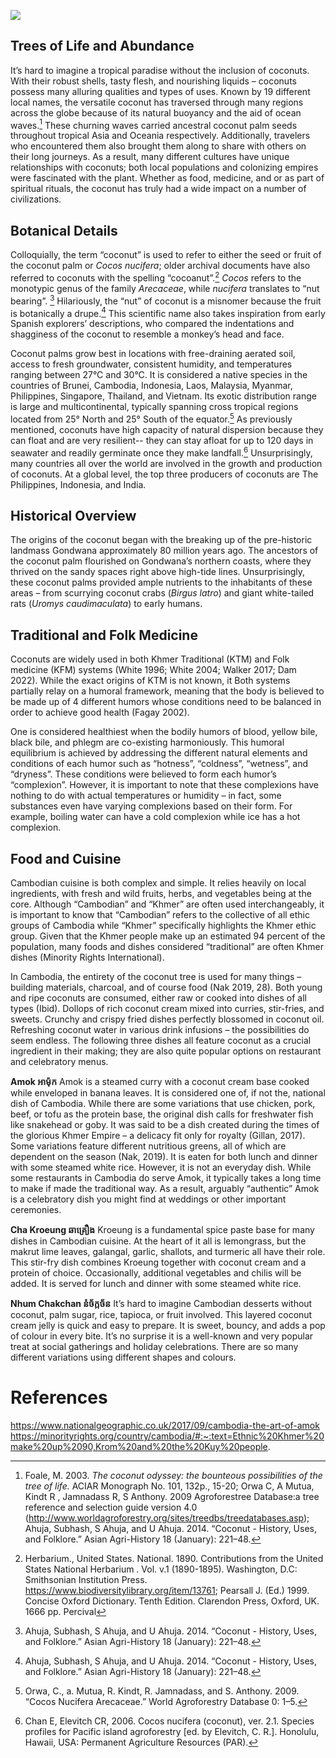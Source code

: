 

<a href="https://juncture-digital.org/athaodam/plant-planet-plate"><img src="https://juncture-digital.org/images/ve-button.png"></a>

<param ve-config 
       title="Coconut ដូង (Cocos nucifera)"
       author="Ashley Thuthao Keng Dam, Ph.D."
       banner="https://iiif.juncture-digital.org/banner/?url=https://upload.wikimedia.org/wikipedia/commons/0/0d/Sihanoukville_Province_-_coconut_palms.jpg" 
       layout="vertical">




## Trees of Life and Abundance 


It’s hard to imagine a tropical paradise without the inclusion of coconuts. With their robust shells, tasty flesh, and nourishing liquids – coconuts possess many alluring qualities and types of uses.  Known by 19 different local names, the versatile coconut has traversed through many regions across the globe because of its natural buoyancy and the aid of ocean waves.[^ref1]  These churning waves carried ancestral coconut palm seeds throughout tropical Asia and Oceania respectively.  Additionally, travelers who encountered them also brought them along to share with others on their long journeys. As a result, many different cultures have unique relationships with coconuts; both local populations and colonizing empires were fascinated with the plant. Whether as food, medicine, and or as part of spiritual rituals, the coconut has truly had a wide impact on a number of civilizations.



<param ve-image
       url="https://upload.wikimedia.org/wikipedia/commons/8/8b/%28Cocos_nucifera%2C_Linn.%29.%2C_da_Cole%C3%A7%C3%A3o_Brasiliana_Iconogr%C3%A1fica.jpg"
       label="'Cocos nucifera Linn.' by José Joaquim Freire (1760-1847)"
       attribution="Wiki Commons"
       license="CC BY 2.0">

<param ve-entity eid="Q7845753"> <!--tropical Asia-->
<param ve-entity eid="Q55643"> <!--Oceania--> 
<param ve-entity eid="Q53500837"> <!-- José Joaquim Freire -->

## Botanical Details


<param ve-plant-specimen eid="Q13187" max="1"> <!--Cocos nucifera-->

Colloquially, the term “coconut” is used to refer to either the seed or fruit of the coconut palm or _Cocos nucifera_;   older archival documents have also referred to coconuts with the spelling “cocoanut”.[^ref2]  _Cocos_ refers to the monotypic genus of the family _Arecaceae_, while _nucifera_ translates to “nut bearing”. [^ref3] Hilariously, the “nut” of coconut is a misnomer because the  fruit is botanically a drupe.[^ref3]  This scientific name also takes inspiration from early Spanish explorers’ descriptions, who compared the indentations and shagginess of the coconut to resemble a monkey’s head and face.  


<param ve-entity eid="Q14712"> <!--drupe-->
<param ve-entity eid="Q14080"> <!--Arecaceae-->


Coconut palms grow best in locations with free-draining aerated soil, access to fresh groundwater, consistent humidity, and temperatures ranging between 27°C and 30°C.  It is considered a native species in the countries of Brunei, Cambodia, Indonesia, Laos, Malaysia, Myanmar, Philippines, Singapore, Thailand, and Vietnam.  Its exotic distribution range is large and multicontinental, typically spanning cross tropical regions located from 25° North and 25° South of the equator.[^ref4] As previously mentioned, coconuts have high capacity of natural dispersion because they can float and are very resilient-- they can stay afloat for up to 120 days in seawater and readily germinate once they make landfall.[^ref5] Unsurprisingly, many countries all over the world are involved in the growth and production of coconuts. At a global level, the top three producers of coconuts are The Philippines, Indonesia, and India. 

<param ve-image
       url="https://upload.wikimedia.org/wikipedia/commons/7/7b/Coconut_distribution.png"
       label="Cocos nucifera global dispersion"
       attribution="Wiki Commons"
       license="CC BY SA 4.0"
       fit="contain">



## Historical Overview                        

The origins of the coconut began with the breaking up of the pre-historic landmass Gondwana approximately 80 million years ago.  The ancestors of the coconut palm flourished on Gondwana’s northern coasts, where they thrived on the sandy spaces right above high-tide lines.  Unsurprisingly, these coconut palms provided ample nutrients to the inhabitants of these areas – from scurrying coconut crabs (_Birgus latro_) and giant white-tailed rats (_Uromys caudimaculata_) to early humans.

 <param ve-image url="https://upload.wikimedia.org/wikipedia/commons/c/cb/Gondwana_420_Ma.png"
       label="Gondwana, shown centred from the South Pole"
       attribution="Wiki Commons"
       license="Public Domain">   

                                 

<param ve-entity eid="Q80583"> <!--Gondwana-->
<param ve-entity eid="Q206070"> <!--Birgus latro-->
<param ve-entity eid="Q677267"> <!--Uromys caudimaculata-->


## Traditional and Folk Medicine 
Coconuts are widely used in both Khmer Traditional (KTM) and Folk medicine (KFM) systems (White 1996; White 2004; Walker 2017; Dam 2022). While the exact origins of KTM is not known, it  Both systems partially relay on a humoral framework, meaning that the body is believed to be made up of 4 different humors whose conditions need to be balanced in order to achieve good health (Fagay 2002). 

<param ve-image url="https://www.nlm.nih.gov/exhibition/shakespeare/assets/four-humors.png"
       label= "The Four Humors"
       attribution= "National Institutes of Health (NIH)"
       license="Public Domain"
       fit="contain">
One is considered healthiest when the bodily humors of blood, yellow bile, black bile, and phlegm are co-existing harmoniously. This humoral equilibrium is achieved by addressing the different natural elements and conditions of each humor such as “hotness”, “coldness”, “wetness”, and “dryness”. These conditions were believed to form each humor’s “complexion”. However, it is important to note that these complexions have nothing to do with actual temperatures or humidity – in fact, some substances even have varying complexions based on their form. For example, boiling water can have a cold complexion while ice has a hot complexion. 

<param ve-entity eid="Q201705"> <!--Khmer Empire-->

## Food and Cuisine


Cambodian cuisine is both complex and simple. It relies heavily on local ingredients, with fresh and wild fruits, herbs, and vegetables being at the core. Although “Cambodian” and “Khmer” are often used interchangeably, it is important to know that “Cambodian” refers to the collective of all ethic groups of Cambodia while “Khmer” specifically highlights the Khmer ethic group. Given that the Khmer people make up an estimated 94 percent of the population, many foods and dishes considered “traditional” are often Khmer dishes (Minority Rights International).

<param ve-entity eid="Q201028"> <!--Khmer-->


In Cambodia, the entirety of the coconut tree is used for many things – building materials, charcoal, and of course food (Nak 2019, 28). Both young and ripe coconuts are consumed, either raw or cooked into dishes of all types (Ibid). Dollops of rich coconut cream mixed into curries, stir-fries, and sweets. Crunchy and crispy fried dishes perfectly blossomed in coconut oil. Refreshing coconut water in various drink infusions – the possibilities do seem endless. The following three dishes all feature coconut as a crucial ingredient in their making; they are also quite popular options on restaurant and celebratory menus. 

**Amok អាម៉ុក** 
Amok is a steamed curry with a coconut cream base cooked while enveloped in banana leaves. It is considered one of, if not the, national dish of Cambodia. While there are some variations that use chicken, pork, beef, or tofu as the protein base, the original dish calls for freshwater fish like snakehead or goby. It was said to be a dish created during the times of the glorious Khmer Empire – a delicacy fit only for royalty (Gillan, 2017). Some variations feature different nutritious greens, all of which are dependent on the season (Nak, 2019). It is eaten for both lunch and dinner with some steamed white rice. However, it is not an everyday dish. While some restaurants in Cambodia do serve Amok, it typically takes a long time to make if made the traditional way. As a result, arguably “authentic” Amok is a celebratory dish you might find at weddings or other important ceremonies. 

<param ve-image title="Amok, Khmer steamed fish curry" url="https://static.nationalgeographic.co.uk/files/styles/image_3200/public/fish-amok.png.webp?w=1600&h=1113&q=100">


<param ve-entity eid="Q4350424"> <!--Amok-->

**Cha Kroeung ឆាគ្រឿង**
Kroeung is a fundamental spice paste base for many dishes in Cambodian cuisine. At the heart of it all is lemongrass, but the makrut lime leaves, galangal, garlic, shallots, and turmeric all have their role. This stir-fry dish combines Kroeung together with coconut cream and a protein of choice. Occasionally, additional vegetables and chilis will be added. It is served for lunch and dinner with some steamed white rice.

<param ve-image title="Cha Kroeung, Khmer lemongrass stir-fry" url="https://user-images.githubusercontent.com/87992437/174494103-03c737d4-b93c-4496-95f1-1a8f7b899641.png">

<param ve-entity eid="Q958214"> <!--Kroeung-->

**Nhum Chakchan នំច័ក្កច័ន**
It’s hard to imagine Cambodian desserts without coconut, palm sugar, rice, tapioca, or fruit involved. This layered coconut cream jelly is quick and easy to prepare. It is sweet, bouncy, and adds a pop of colour in every bite. It’s no surprise it is a well-known and very popular treat at social gatherings and holiday celebrations. There are so many different variations using different shapes and colours.  

<param ve-image title="Nhum Chakcan, Khmer layered coconut dessert" url="https://i.ytimg.com/vi/YO0XdJjF4TA/maxresdefault.jpg">

<param ve-entity eid="Q107368499"> <!--Cambodian desserts-->





 

# References

[^ref1]:  Foale, M. 2003. _The coconut odyssey: the bounteous possibilities of the tree of life._ ACIAR Monograph No. 101, 132p., 15-20; Orwa C, A Mutua, Kindt R , Jamnadass R, S Anthony. 2009 Agroforestree Database:a tree reference and selection guide version 4.0 (http://www.worldagroforestry.org/sites/treedbs/treedatabases.asp); Ahuja, Subhash, S Ahuja, and U Ahuja. 2014. “Coconut - History, Uses, and Folklore.” Asian Agri-History 18 (January): 221–48.
[^ref2]: Herbarium., United States. National. 1890. Contributions from the United States National Herbarium  . Vol. v.1 (1890-1895). Washington, D.C: Smithsonian Institution Press. https://www.biodiversitylibrary.org/item/13761; Pearsall J. (Ed.) 1999. Concise Oxford Dictionary. Tenth Edition. Clarendon Press, Oxford, UK. 1666 pp. Percival
[^ref3]: Ahuja, Subhash, S Ahuja, and U Ahuja. 2014. “Coconut - History, Uses, and Folklore.” Asian Agri-History 18 (January): 221–48.
[^ref4]: Orwa, C., a. Mutua, R. Kindt, R. Jamnadass, and S. Anthony. 2009. “Cocos Nucifera Arecaceae.” World Agroforestry Database 0: 1–5.
[^ref5]: Chan E, Elevitch CR, 2006. Cocos nucifera (coconut), ver. 2.1. Species profiles for Pacific island agroforestry [ed. by Elevitch, C. R.]. Honolulu, Hawaii, USA: Permanent Agriculture Resources (PAR).
[^ref6]: 

https://www.nationalgeographic.co.uk/2017/09/cambodia-the-art-of-amok
https://minorityrights.org/country/cambodia/#:~:text=Ethnic%20Khmer%20make%20up%2090,Krom%20and%20the%20Kuy%20people.
